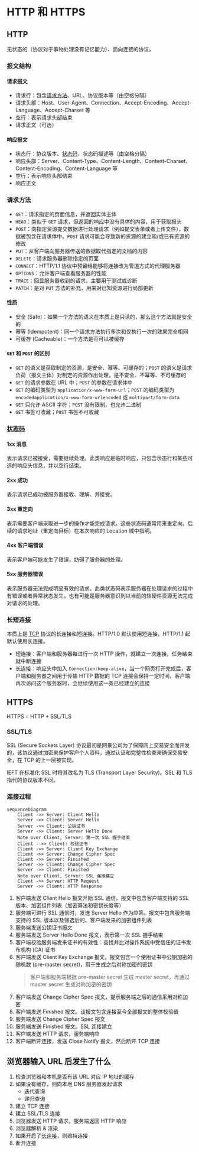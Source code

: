 # HTTP 和 HTTPS

## HTTP

无状态的（协议对于事物处理没有记忆能力）、面向连接的协议。

### 报文结构

#### 请求报文

- 请求行：包含[请求方法](#请求方法)、URL、协议版本等（由空格分隔）
- 请求头部：Host、User-Agent、Connection、Accept-Encoding、Accept-Language、Accept-Charset 等
- 空行：表示请求头部结束
- 请求正文（可选）

#### 响应报文

- 状态行：协议版本、[状态码](#状态码)、状态码描述等（由空格分隔）
- 响应头部：Server、Content-Type、Content-Length、Content-Charset、Content-Encoding、Content-Language 等
- 空行：表示响应头部结束
- 响应正文

### 请求方法

- `GET`：请求指定的页面信息，并返回实体主体
- `HEAD`：类似于 `GET` 请求，但返回的响应中没有具体的内容，用于获取报头
- `POST`：向指定资源提交数据进行处理请求（例如提交表单或者上传文件），数据被包含在请求体中。`POST` 请求可能会导致新的资源的建立和/或已有资源的修改
- `PUT`：从客户端向服务器传送的数据取代指定的文档的内容
- `DELETE`：请求服务器删除指定的页面
- `CONNECT`：HTTP/1.1 协议中预留给能够将连接改为管道方式的代理服务器
- `OPTIONS`：允许客户端查看服务器的性能
- `TRACE`：回显服务器收到的请求，主要用于测试或诊断
- `PATCH`：是对 `PUT` 方法的补充，用来对已知资源进行局部更新

#### 性质

- 安全 (Safe)：如果一个方法的语义在本质上是只读的，那么这个方法就是安全的
- 幂等 (Idempotent)：同一个请求方法执行多次和仅执行一次的效果完全相同
- 可缓存 (Cacheable)：一个方法是否可以被缓存

#### `GET` 和 `POST` 的区别

- `GET` 的语义是获取制定的资源，是安全、幂等、可缓存的；`POST` 的语义是请求负荷（报文主体）对制定的资源作出处理，是不安全、不幂等、不可缓存的
- `GET` 的请求参数在 URL 中；`POST` 的参数在请求体中
- `GET` 的编码类型为 `application/x-www-form-url`；`POST` 的编码类型为 `encodedapplication/x-www-form-urlencoded` 或 `multipart/form-data`
- `GET` 只允许 ASCII 字符；`POST` 没有限制，也允许二进制
- `GET` 书签可收藏；`POST` 书签不可收藏

### [状态码](https://zh.wikipedia.org/zh-cn/HTTP状态码)

#### 1xx 消息

表示请求已被接受，需要继续处理。此类响应是临时响应，只包含状态行和某些可选的响应头信息，并以空行结束。

#### 2xx 成功

表示请求已成功被服务器接收、理解、并接受。

#### 3xx 重定向

表示需要客户端采取进一步的操作才能完成请求。这些状态码通常用来重定向，后续的请求地址（重定向目标）在本次响应的 Location 域中指明。

#### 4xx 客户端错误

表示客户端可能发生了错误，妨碍了服务器的处理。

#### 5xx 服务器错误

表示服务器无法完成明显有效的请求。此类状态码表示服务器在处理请求的过程中有错误或者异常状态发生，也有可能是服务器意识到以当前的软硬件资源无法完成对请求的处理。

### 长短连接

本质上是 [TCP](TCP.md#TCP) 协议的长连接和短连接。HTTP/1.0 默认使用短连接，HTTP/1.1 起默认使用长连接。

- 短连接：客户端和服务器每进行一次 HTTP 操作，就建立一次连接，任务结束就中断连接
- 长连接：响应头中加入 `Connection:keep-alive`，当一个网页打开完成后，客户端和服务器之间用于传输 HTTP 数据的 TCP 连接会保持一定时间，客户端再次访问这个服务器时，会继续使用这一条已经建立的连接

## HTTPS

HTTPS = HTTP + SSL/TLS

### SSL/TLS

SSL (Secure Sockets Layer) 协议最初是网景公司为了保障网上交易安全而开发的，该协议通过加密来保护客户个人资料，通过认证和完整性检查来确保交易安全，在 TCP 的上一层被实现。

IEFT 在标准化 SSL 时将其改名为 TLS (Transport Layer Security)。SSL 和 TLS 指代的协议版本不同。

### 连接过程

```mermaid
sequenceDiagram
	Client ->> Server: Client Hello
	Server ->> Client: Server Hello
	Server ->> Client: 公钥证书
	Server ->> Client: Server Hello Done
	Note over Client, Server: 第一次 SSL 握手结束
	Client -->> Client: 校验证书
	Client ->> Server: Client Key Exchange
	Client ->> Server: Change Cipher Spec
	Client ->> Server: Finished
	Server ->> Client: Change Cipher Spec
	Server ->> Client: Finished
	Note over Client, Server: SSL 连接建立
	Client ->> Server: HTTP Request
	Server ->> Client: HTTP Response
```

1. 客户端发送 Client Hello 报文开始 SSL 通信。报文中包含客户端支持的 SSL 版本、加密组件列表（加密算法和密钥长度等）
2. 服务端可进行 SSL 通信时，发送 Server Hello 作为应答。报文中包含服务端支持的 SSL 版本以及筛选后的、客户端发来的加密组件列表
3. 服务端发送公钥证书报文
4. 服务端发送 Server Hello Done 报文，表示第一次 SSL 握手结束
5. 客户端校验服务端发来证书的有效性：查找并比对操作系统中受信任的证书发布机构 (CA) 证书
6. 客户端发送 Client Key Exchange 报文。报文包含一个使用证书中公钥加密的随机数 (pre-master secret)，用于生成之后对称加密的密钥
   > 客户端和服务端根据 pre-master secret 生成 master secret，再通过 master secret 生成对称加密的密钥
7. 客户端发送 Change Cipher Spec 报文，提示服务端之后的通信采用对称加密
8. 客户端发送 Finished 报文。该报文包含连接至今全部报文的整体校验值
9. 服务端发送 Change Cipher Spec 报文
10. 服务端发送 Finished 报文。SSL 连接建立
11. 客户端发送 HTTP 请求，服务端响应
12. 客户端断开连接，发送 Close Notify 报文，然后断开 TCP 连接

## 浏览器输入 URL 后发生了什么

1. 检查浏览器和本机是否有该 URL 对应 IP 地址的缓存
2. 如果没有缓存，则向本地 DNS 服务器发起请求
   - 迭代查询
   - 递归查询
3. 建立 TCP 连接
4. 建立 SSL/TLS 连接
5. 浏览器发送 HTTP 请求，服务端返回 HTTP 响应
6. 浏览器解析 & 渲染
7. 如果开启了[长连接](#长短连接)，则维持连接
8. 断开连接
